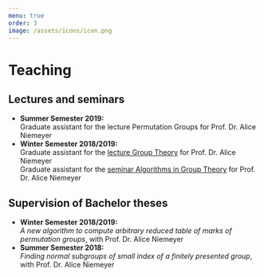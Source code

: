 ```yaml
---
menu: true
order: 3
image: /assets/icons/icon.png
---
```


# Teaching

## Lectures and seminars
* **Summer Semester 2019:**  
  Graduate assistant for the lecture Permutation Groups for Prof. Dr. Alice Niemeyer
* **Winter Semester 2018/2019:**  
  Graduate assistant for the [lecture Group Theory](http://www.mathb.rwth-aachen.de/cms/MATHB/Studium/Lehrveranstaltungen/Veranstaltungen-im-WS-2018-19/~rmpi/Gruppentheorie/lidx/1/) for Prof. Dr. Alice Niemeyer  
  Graduate assistant for the [seminar Algorithms in Group Theory](http://www.mathb.rwth-aachen.de/cms/MATHB/Studium/Lehrveranstaltungen/Veranstaltungen-im-WS-2018-19/~rrqc/Algorithmen-in-der-Gruppentheorie/lidx/1/) for Prof. Dr. Alice Niemeyer

## Supervision of Bachelor theses
* **Winter Semester 2018/2019:**  
  *A new algorithm to compute arbitrary reduced table of marks of permutation groups*, with Prof. Dr. Alice Niemeyer
* **Summer Semester 2018:**  
  *Finding normal subgroups of small index of a finitely presented group*, with Prof. Dr. Alice Niemeyer  
